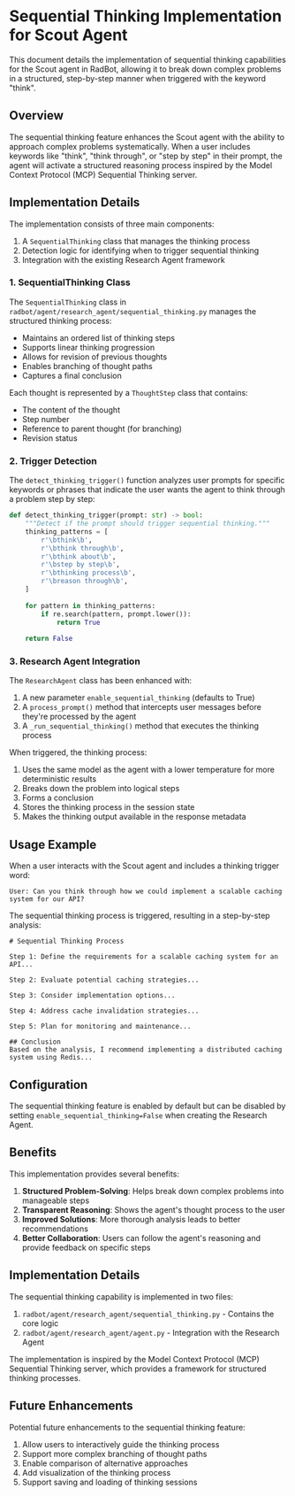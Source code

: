 # Sequential Thinking Implementation for Scout Agent

<!-- Version: 0.4.0 | Last Updated: 2025-05-07 -->


This document details the implementation of sequential thinking capabilities for the Scout agent in RadBot, allowing it to break down complex problems in a structured, step-by-step manner when triggered with the keyword "think".

## Overview

The sequential thinking feature enhances the Scout agent with the ability to approach complex problems systematically. When a user includes keywords like "think", "think through", or "step by step" in their prompt, the agent will activate a structured reasoning process inspired by the Model Context Protocol (MCP) Sequential Thinking server.

## Implementation Details

The implementation consists of three main components:

1. A `SequentialThinking` class that manages the thinking process
2. Detection logic for identifying when to trigger sequential thinking
3. Integration with the existing Research Agent framework

### 1. SequentialThinking Class

The `SequentialThinking` class in `radbot/agent/research_agent/sequential_thinking.py` manages the structured thinking process:

- Maintains an ordered list of thinking steps
- Supports linear thinking progression
- Allows for revision of previous thoughts
- Enables branching of thought paths
- Captures a final conclusion

Each thought is represented by a `ThoughtStep` class that contains:
- The content of the thought
- Step number
- Reference to parent thought (for branching)
- Revision status

### 2. Trigger Detection

The `detect_thinking_trigger()` function analyzes user prompts for specific keywords or phrases that indicate the user wants the agent to think through a problem step by step:

```python
def detect_thinking_trigger(prompt: str) -> bool:
    """Detect if the prompt should trigger sequential thinking."""
    thinking_patterns = [
        r'\bthink\b',
        r'\bthink through\b',
        r'\bthink about\b',
        r'\bstep by step\b',
        r'\bthinking process\b',
        r'\breason through\b',
    ]
    
    for pattern in thinking_patterns:
        if re.search(pattern, prompt.lower()):
            return True
            
    return False
```

### 3. Research Agent Integration

The `ResearchAgent` class has been enhanced with:

1. A new parameter `enable_sequential_thinking` (defaults to True)
2. A `process_prompt()` method that intercepts user messages before they're processed by the agent
3. A `_run_sequential_thinking()` method that executes the thinking process

When triggered, the thinking process:
1. Uses the same model as the agent with a lower temperature for more deterministic results
2. Breaks down the problem into logical steps
3. Forms a conclusion
4. Stores the thinking process in the session state
5. Makes the thinking output available in the response metadata

## Usage Example

When a user interacts with the Scout agent and includes a thinking trigger word:

```
User: Can you think through how we could implement a scalable caching system for our API?
```

The sequential thinking process is triggered, resulting in a step-by-step analysis:

```
# Sequential Thinking Process

Step 1: Define the requirements for a scalable caching system for an API...

Step 2: Evaluate potential caching strategies...

Step 3: Consider implementation options...

Step 4: Address cache invalidation strategies...

Step 5: Plan for monitoring and maintenance...

## Conclusion
Based on the analysis, I recommend implementing a distributed caching system using Redis...
```

## Configuration

The sequential thinking feature is enabled by default but can be disabled by setting `enable_sequential_thinking=False` when creating the Research Agent.

## Benefits

This implementation provides several benefits:

1. **Structured Problem-Solving**: Helps break down complex problems into manageable steps
2. **Transparent Reasoning**: Shows the agent's thought process to the user
3. **Improved Solutions**: More thorough analysis leads to better recommendations
4. **Better Collaboration**: Users can follow the agent's reasoning and provide feedback on specific steps

## Implementation Details

The sequential thinking capability is implemented in two files:

1. `radbot/agent/research_agent/sequential_thinking.py` - Contains the core logic
2. `radbot/agent/research_agent/agent.py` - Integration with the Research Agent

The implementation is inspired by the Model Context Protocol (MCP) Sequential Thinking server, which provides a framework for structured thinking processes.

## Future Enhancements

Potential future enhancements to the sequential thinking feature:

1. Allow users to interactively guide the thinking process
2. Support more complex branching of thought paths
3. Enable comparison of alternative approaches
4. Add visualization of the thinking process
5. Support saving and loading of thinking sessions